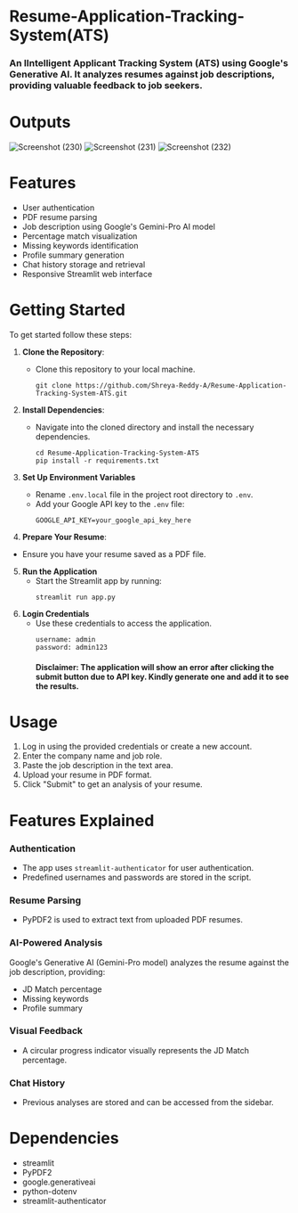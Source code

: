 # Resume-Application-Tracking-System(ATS)

### An IIntelligent Applicant Tracking System (ATS) using Google's Generative AI. It analyzes resumes against job descriptions, providing valuable feedback to job seekers.

# Outputs
![Screenshot (230)](https://github.com/Shreya-Reddy-A/Resume-Application-Tracking-System-ATS/assets/122392746/65f6e846-20e3-4a35-819c-3fbd8945c332)
![Screenshot (231)](https://github.com/Shreya-Reddy-A/Resume-Application-Tracking-System-ATS/assets/122392746/dade0467-ab31-46cd-a7f3-8e8e6e9c6e92)
![Screenshot (232)](https://github.com/Shreya-Reddy-A/Resume-Application-Tracking-System-ATS/assets/122392746/919c8a0e-648b-44ed-887a-51d9a337a088)


# Features
- User authentication
- PDF resume parsing
- Job description using Google's Gemini-Pro AI model
- Percentage match visualization
- Missing keywords identification
- Profile summary generation
- Chat history storage and retrieval
- Responsive Streamlit web interface

# Getting Started
To get started follow these steps:
1. **Clone the Repository**:
   - Clone this repository to your local machine.
     ```
     git clone https://github.com/Shreya-Reddy-A/Resume-Application-Tracking-System-ATS.git
     ```

2. **Install Dependencies**:
   - Navigate into the cloned directory and install the necessary dependencies.
     ```
     cd Resume-Application-Tracking-System-ATS
     pip install -r requirements.txt
     ```
3. **Set Up Environment Variables**
   - Rename `.env.local` file in the project root directory to `.env`.
   - Add your Google API key to the `.env` file:
     ```
     GOOGLE_API_KEY=your_google_api_key_here
     ```
4. **Prepare Your Resume**:
 - Ensure you have your resume saved as a PDF file.
  
5. **Run the Application**
   - Start the Streamlit app by running:
     ```
     streamlit run app.py
     ```
6. **Login Credentials**
   - Use these credentials to access the application.
     ```
     username: admin
     password: admin123
     ```
     #### Disclaimer: The application will show an error after clicking the submit button due to API key. Kindly generate one and add it to see the results. 
     
# Usage

1. Log in using the provided credentials or create a new account.
2. Enter the company name and job role.
3. Paste the job description in the text area.
4. Upload your resume in PDF format.
5. Click "Submit" to get an analysis of your resume.

# Features Explained

### Authentication
- The app uses `streamlit-authenticator` for user authentication.
- Predefined usernames and passwords are stored in the script.

### Resume Parsing
- PyPDF2 is used to extract text from uploaded PDF resumes.

### AI-Powered Analysis
Google's Generative AI (Gemini-Pro model) analyzes the resume against the job description, providing:
- JD Match percentage
- Missing keywords
- Profile summary

### Visual Feedback
- A circular progress indicator visually represents the JD Match percentage.

### Chat History
- Previous analyses are stored and can be accessed from the sidebar.

# Dependencies
- streamlit
- PyPDF2
- google.generativeai
- python-dotenv
- streamlit-authenticator
